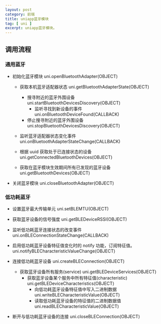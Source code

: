 ```yaml
---
layout: post
category: 前端
title: uniapp蓝牙模块
tag: [ uni ]
excerpt: uniapp蓝牙模块。
---
```


## 调用流程

### 通用蓝牙

- 初始化蓝牙模块 uni.openBluetoothAdapter(OBJECT)
  - 获取本机蓝牙适配器状态 uni.getBluetoothAdapterState(OBJECT)
    - 搜寻附近的蓝牙外围设备 uni.startBluetoothDevicesDiscovery(OBJECT)
      - 监听寻找到新设备的事件 uni.onBluetoothDeviceFound(CALLBACK)
    - 停止搜寻附近的蓝牙外围设备 uni.stopBluetoothDevicesDiscovery(OBJECT)
  
  
  - 监听蓝牙适配器状态变化事件 uni.onBluetoothAdapterStateChange(CALLBACK)
  
  - 根据 uuid 获取处于已连接状态的设备 uni.getConnectedBluetoothDevices(OBJECT)
  
  - 获取在蓝牙模块生效期间所有已发现的蓝牙设备 uni.getBluetoothDevices(OBJECT)
  

- 关闭蓝牙模块 uni.closeBluetoothAdapter(OBJECT)

### 低功耗蓝牙

- 设置蓝牙最大传输单元 uni.setBLEMTU(OBJECT)
- 获取蓝牙设备的信号强度 uni.getBLEDeviceRSSI(OBJECT)

- 监听低功耗蓝牙连接状态的改变事件 uni.onBLEConnectionStateChange(CALLBACK)
- 启用低功耗蓝牙设备特征值变化时的 notify 功能，订阅特征值。 uni.notifyBLECharacteristicValueChange(OBJECT)

- 连接低功耗蓝牙设备 uni.createBLEConnection(OBJECT)
  - 获取蓝牙设备所有服务(service) uni.getBLEDeviceServices(OBJECT)
    - 获取蓝牙设备某个服务中所有特征值(characteristic) uni.getBLEDeviceCharacteristics(OBJECT)
      - 向低功耗蓝牙设备特征值中写入二进制数据 uni.writeBLECharacteristicValue(OBJECT)
      - 读取低功耗蓝牙设备的特征值的二进制数据值 uni.readBLECharacteristicValue(OBJECT)
- 断开与低功耗蓝牙设备的连接 uni.closeBLEConnection(OBJECT)

